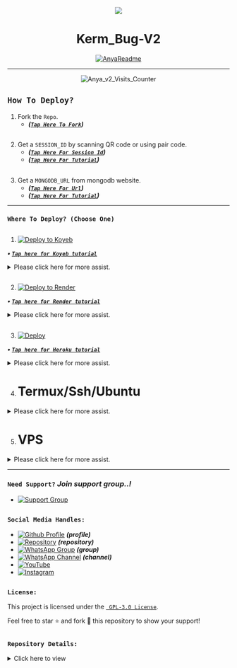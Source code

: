 <p align="center">
    <img src="https://raw.githubusercontent.com/andreasbm/readme/master/assets/lines/colored.png">
</p>

<h1 align="center">Kerm_Bug-V2</h1>

<p align="center">
  <a href="https://github.com/PikaBotz"><img src="http://readme-typing-svg.herokuapp.com?color=FFFFFF&center=true&vCenter=true&multiline=false&lines=Queen+Anya+v2+MultiDevice;New+Plugin+Base+Modification;Developed+by+Pika~Kun;Give+star+and+forks+this+Repo+🌟" alt="AnyaReadme"></a>
</p>

---

<p align="center"><img src="https://moe-counter.glitch.me/get/@Anya_v2-Md?theme=gelbooru" alt="Anya_v2_Visits_Counter" /></p>

##
## `How To Deploy?`
  1. Fork the `Repo`.
     - ***([`Tap Here To Fork`](https://github.com/PikaBotz/Anya_v2-MD/fork))***

##

  2. Get a `SESSION_ID` by scanning QR code or using pair code.
     - ***([`Tap Here For Session Id`](https://anya-session.olduser.me/choose.html))***
     - ***([`Tap Here For Tutorial`](https://example.com))***

##
  3. Get a `MONGODB_URL` from mongodb website.
     - ***([`Tap Here For Url`](https://www.mongodb.com/cloud/atlas/register))***
     - ***([`Tap Here For Tutorial`](https://example.com))***

---

### `Where To Deploy? (Choose One)`

##

1. [![Deploy to Koyeb](https://www.koyeb.com/static/images/deploy/button.svg)](https://app.koyeb.com/deploy?type=git&repository=https://github.com/PikaBotz/Anya_v2-MD&branch=master&builder=dockerfile&region=fra&name=queen-anya-md&service_type=web&ports=8080;http;/&env%5BBotName%5D=Queen%20Anya%20Bot&env%5BFooter%5D=%C2%A9%20Queen%20Anya%20Bot&env%5BPrefix%5D=-&env%5BThemeEmoji%5D=%F0%9F%8E%90&env%5BOwner_Name%5D=Pika~Kun&env%5BOwner_Number%5D=91881107xxxx&env%5BInsta%5D=3.69_pika&env%5BAuthor%5D=PikaBotz&env%5BPackName%5D=Queen%20Anya%20v2%20MD&env%5BWeb%5D=https://github.com/PikaBotz&env%5BGcLink%5D=https://chat.whatsapp.com/E490r0wSpSr89XkCWeGtnX&env%5BWarn_Limits%5D=3&env%5BCooldown_Timer_Seconds%5D=5&env%5BPort%5D=8080&env%5BMongoDB%5D=YOUR_MONGODB_URL&env%5BSESSION_ID%5D=YOUR_SESSION_ID)

***<p align="left"> • [`Tap here for Koyeb tutorial`](https://example.com) </p>***

<details>
  <summary>Please click here for more assist.</summary>

   ***<p align="center"> • After clicking the button, you'll be redirected to the `Koyeb deployment page`. Please set the following environment variables like examples: </p>***
    
<div align="center">
    
| Key                  | Example Value                        |
|----------------------|------------------------------|
| BotName              | Queen Anya Bot               |
| Footer               | © Queen Anya Bot             |
| Prefix               | -                            |
| ThemeEmoji           | 🎐                           |
| Owner_Name           | Pika~Kun                     |
| Owner_Number         | 91881107xxxx                 |
| Insta                | 3.69_pika                    |
| Author               | @PikaBotz                    |
| PackName             | Queen Anya v2 MD             |
| Web                  | https://github.com/PikaBotz  |
| GcLink               | https://chat.whatsapp.com/E490r0wSpSr89XkCWeGtnX |
| Warn_Limits          | 3                            |
| Cooldown_Timer_Seconds | 5                           |
| MongoDB              | <YOUR_MONGODB_URL>           |
| SESSION_ID           | <YOUR_SESSION_ID>            |

</div>

*<p align="center"> Replace `91881107xxxx`, `<YOUR_MONGODB_URL>`, and `<YOUR_SESSION_ID>` with your actual values. </p>*
</details>

##

2. [![Deploy to Render](https://render.com/images/deploy-to-render-button.svg)](https://render.com/deploy?repo=https://github.com/PikaBotz/Anya_v2-MD.git)

***<p align="left"> • [`Tap here for Render tutorial`](https://example.com) </p>***

<details>
  <summary>Please click here for more assist.</summary>

   ***<p align="center"> • After clicking the button, you'll be redirected to the `Render deployment page`. Please set the following environment variables like examples: </p>***
    
<div align="center">
    
| Key                  | Example Value                        |
|----------------------|------------------------------|
| BotName              | Queen Anya Bot               |
| Footer               | © Queen Anya Bot             |
| Prefix               | -                            |
| ThemeEmoji           | 🎐                           |
| Owner_Name           | Pika~Kun                     |
| Owner_Number         | 91881107xxxx                 |
| Insta                | 3.69_pika                    |
| Author               | @PikaBotz                    |
| PackName             | Queen Anya v2 MD             |
| Web                  | https://github.com/PikaBotz  |
| GcLink               | https://chat.whatsapp.com/E490r0wSpSr89XkCWeGtnX |
| Warn_Limits          | 3                            |
| Cooldown_Timer_Seconds | 5                           |
| MongoDB              | <YOUR_MONGODB_URL>           |
| SESSION_ID           | <YOUR_SESSION_ID>            |

</div>

*<p align="center"> Replace `91881107xxxx`, `<YOUR_MONGODB_URL>`, and `<YOUR_SESSION_ID>` with your actual values. </p>*
</details>

##

3. [![Deploy](https://www.herokucdn.com/deploy/button.svg)](https://www.heroku.com/deploy?template=https://github.com/PikaBotz/Anya_v2-MD/tree/master&env[BotName]=Queen%20Anya%20Bot&env[Footer]=©%20Queen%20Anya%20Bot&env[Prefix]=-&env[ThemeEmoji]=🎐&env[Owner_Name]=Pika~Kun&env[Owner_Number]=91881107xxxx&env[Insta]=3.69_pika&env[Author]=PikaBotz&env[PackName]=Queen%20Anya%20v2%20MD&env[Web]=https://github.com/PikaBotz&env[GcLink]=https://chat.whatsapp.com/E490r0wSpSr89XkCWeGtnX&env[Warn_Limits]=3&env[Cooldown_Timer_Seconds]=5&env[Port]=8080&env[MongoDB]=YOUR_MONGODB_URL&env[SESSION_ID]=YOUR_SESSION_ID)

***<p align="left"> • [`Tap here for Heroku tutorial`](https://example.com) </p>***

<details>

  <summary>Please click here for more assist.</summary>

   ***<p align="center"> • After clicking the button, you'll be redirected to the `Heroku deployment page`. Please set the following environment variables like example: </p>***
    
<div align="center">
    
| Key                  | Example Value                        |
|----------------------|------------------------------|
| BotName              | Queen Anya Bot               |
| Footer               | © Queen Anya Bot             |
| Prefix               | -                            |
| ThemeEmoji           | 🎐                           |
| Owner_Name           | Pika~Kun                     |
| Owner_Number         | 91881107xxxx                 |
| Insta                | 3.69_pika                    |
| Author               | @PikaBotz                    |
| PackName             | Queen Anya v2 MD             |
| Web                  | https://github.com/PikaBotz  |
| GcLink               | https://chat.whatsapp.com/E490r0wSpSr89XkCWeGtnX |
| Warn_Limits          | 3                            |
| Cooldown_Timer_Seconds | 5                           |
| MongoDB              | <YOUR_MONGODB_URL>           |
| SESSION_ID           | <YOUR_SESSION_ID>            |

</div>

*<p align="center"> Replace `91881107xxxx`, `<YOUR_MONGODB_URL>`, and `<YOUR_SESSION_ID>` with your actual values. </p>*
</details>

##
4. # Termux/Ssh/Ubuntu

<details>
  <summary>Please click here for more assist.</summary>
    
   ### `🌟 There are two common ways to deploy on Termux/Ssh/Ubuntu.`
   ### ***`First Method:` ([`Tap Here To See Tutorial`](https://example.com))***
   ***- Using clone method from github repository.***
   ```
apt update
apt upgrade
pkg update && pkg upgrade
pkg install bash
pkg install libwebp
pkg install git -y
pkg install nodejs -y 
pkg install ffmpeg -y 
pkg install wget
pkg install imagemagick -y
git clone https://github.com/PikaBotz/Anya_v2-MD
cd Anya_v2-MD
yarn install
npm start
```

  ### ***`Second Method:` ([`Tap Here To See Tutorial`](https://example.com))***
  ***- Using download method to local storage.***
  
  Step: 1
    ***Download [`Anya_v2-MD`](https://github.com/PikaBotz/Anya_v2-MD/archive/refs/heads/Master.zip) repository first.***

  Step: 2
    ***Extract the downloaded `.zip` file.***

  Step: 3
    ***Edit `config.js` file (enter ownernumber, session id etc...).***
    
  Step: 4
    ***Go to your `termux/Ssh/Ubuntu` terminal and navigate to your folder path.***
  ***- For Example:***
  
  ```
  cd /sdcard/download/Anya_v2-MD
  ```

  Step: 5
    ***Enter the followings commands in your `terminal`.***

 ```
apt update
apt upgrade
pkg update && pkg upgrade
pkg install bash
pkg install libwebp
pkg install git -y
pkg install nodejs -y 
pkg install ffmpeg -y 
pkg install wget
pkg install imagemagick -y
```

  Step: 6
    ***`Install dependencies:`***

```
yarn install
```

  Step: 7
    ***`Run your bot:`***

```
npm i -g pm2 && pm2 start index.js && pm2 save && pm2 logs
```

   ***or***
   
```
npm start
```

   ***or***

```
node index
```

</details>  

##

5. # VPS

<details>
  <summary>Please click here for more assist.</summary>

   - ***([`Tap Here To See Tutorial`](https://example.com))***
   - ***`Edit` your forked repo's config.js and `replace` the repository url below with your repo's url.***

 ```
apt install nodejs 
apt install git 
apt apt install ffmpeg 
apt apt install libwebp 
apt apt install imagrmagick
apt install bash
git clone https://github.com/PikaBotz/Anya_v2-MD
cd Anya_v2-MD
npm start
```

</details>  

---

### `Need Support?` ***Join support group..!***

   - [![Support Group](https://img.shields.io/badge/WhatsApp-25D366?style=for-the-badge&logo=whatsapp&logoColor=white)](https://chat.whatsapp.com/KLDmXeCVKtf2gjokVkFSw9)
##

### `Social Media Handles:`
   - [![Github Profile](https://img.shields.io/badge/GitHub-100000?style=for-the-badge&logo=github&logoColor=white)](https://github.com/PikaBotz) ***(profile)***
   - [![Repository](https://img.shields.io/badge/GitHub-100000?style=for-the-badge&logo=github&logoColor=white)](https://github.com/PikaBotz/Anya_v2-MD) ***(repository)***
   - [![WhatsApp Group](https://img.shields.io/badge/WhatsApp-25D366?style=for-the-badge&logo=whatsapp&logoColor=white)](https://chat.whatsapp.com/E490r0wSpSr89XkCWeGtnX) ***(group)***
   - [![WhatsApp Channel](https://img.shields.io/badge/WhatsApp-25D366?style=for-the-badge&logo=whatsapp&logoColor=white)](https://whatsapp.com/channel/0029VaDIPkA6buMS9hRE7y2G) ***(channel)***
   - [![YouTube](https://img.shields.io/badge/YouTube-FF0000?style=for-the-badge&logo=youtube&logoColor=white)](https://youtube.com/@pika_kunn)
   - [![Instagram](https://img.shields.io/badge/Instagram-E4405F?style=for-the-badge&logo=instagram&logoColor=white)](https://instagram.com/3.69_pika)

##

### `License:`

This project is licensed under the [` GPL-3.0 License`](LICENSE).

Feel free to star ⭐ and fork 🍴 this repository to show your support!

##

### `Repository Details:`

<details>
  <summary>Click here to view</summary>

<div align="center">
    
| Owner 👤             | Repo 🤖              | Forks 🍽️             | Stars 🌟            | Language 🗣️        | Licence 🪪              
|----------------------|----------------------|----------------------|---------------------|---------------------|---------------------|
| [![Owner](https://img.shields.io/badge/Author-PikaBotz-red.svg)](https://github.com/PikaBotz/) | [![Repository](https://img.shields.io/badge/Repo-Anya_V2_MD-red.svg)](https://github.com/PikaBotz/Anya_v2-MD) | [![GitHub forks](https://badgen.net/github/forks/PikaBotz/Anya_v2-MD/)](https://GitHub.com/PikaBotz/Anya_v2-MD/network/) | [![GitHub stars](https://badgen.net/github/stars/PikaBotz/Anya_v2-MD)](https://GitHub.com/PikaBotz/Anya_v2-MD/stargazers/) | ![JavaScript](https://img.shields.io/badge/javascript-%23323330.svg?style=for-the-badge&logo=javascript&logoColor=%23F7DF1E) | [![GitHub license](https://img.shields.io/github/license/PikaBotz/anya_v2-md.svg)](https://github.com/PikaBotz/anya_v2-md/blob/master/LICENSE) 

| Version 💻              | Last Commit 💫              | Maintained 🤌🏻             |
|---------------------|---------------------|---------------------|
| [![GitHub release](https://img.shields.io/github/release/PikaBotz/Anya_v2-Md.svg)](https://GitHub.com/PikaBotz/Anya_v2-MD/releases/) | [![GitHub latest commit](https://badgen.net/github/last-commit/PikaBotz/Anya_v2-md)](https://GitHub.com/PikaBotz/Anya_v2-md/commit/) | [![Maintenance](https://img.shields.io/badge/maintained%3F-yes-green.svg)](https://GitHub.com/PikaBotz/Anya_v2-MD/graphs/commit-activity) |

[![Contributors over time](https://contributor-graph-api.apiseven.com/contributors-svg?chart=contributorOverTime&repo=PikaBotz/Anya_v2-MD)](https://www.apiseven.com/en/contributor-graph?chart=contributorOverTime&repo=PikaBotz/Anya_v2-MD)

</div>
</details>
